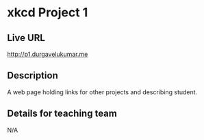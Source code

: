 # xkcd Project 1

## Live URL
<http://p1.durgavelukumar.me>

## Description
A web page holding links for other projects and describing student.

## Details for teaching team
N/A